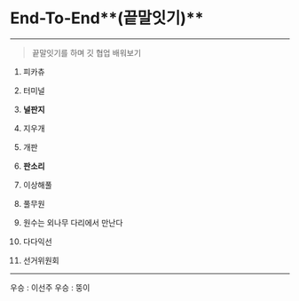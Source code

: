 # End-To-End**(끝말잇기)**

<hr>

> 끝말잇기를 하며 깃 협업 배워보기

1. 피카츄
2. 터미널
3. **널판지**
4. 지우개
5. 개판
6. **판소리**























1. 이상해풀
2. 풀무원
3. 원수는 외나무 다리에서 만난다
4. 다다익선
5. 선거위원회

---

우승 : 이선주
우승 : 뚱이
